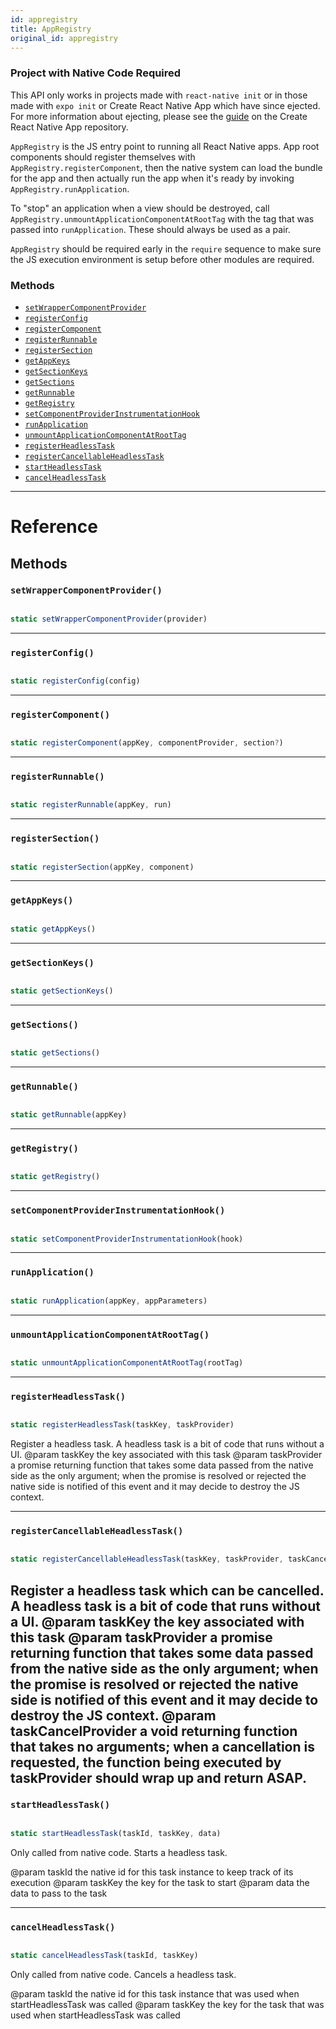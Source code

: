 ```yaml
---
id: appregistry
title: AppRegistry
original_id: appregistry
---
```


<div className="banner-crna-ejected">
  <h3>Project with Native Code Required</h3>
  <p>
    This API only works in projects made with <code>react-native init</code>
    or in those made with <code>expo init</code> or Create React Native App which have since ejected. For
    more information about ejecting, please see
    the <a href="https://github.com/react-community/create-react-native-app/blob/master/EJECTING.md" target="_blank">guide</a> on
    the Create React Native App repository.
  </p>
</div>

`AppRegistry` is the JS entry point to running all React Native apps. App root components should register themselves with `AppRegistry.registerComponent`, then the native system can load the bundle for the app and then actually run the app when it's ready by invoking `AppRegistry.runApplication`.

To "stop" an application when a view should be destroyed, call `AppRegistry.unmountApplicationComponentAtRootTag` with the tag that was passed into `runApplication`. These should always be used as a pair.

`AppRegistry` should be required early in the `require` sequence to make sure the JS execution environment is setup before other modules are required.

### Methods

- [`setWrapperComponentProvider`](appregistry.md#setwrappercomponentprovider)
- [`registerConfig`](appregistry.md#registerconfig)
- [`registerComponent`](appregistry.md#registercomponent)
- [`registerRunnable`](appregistry.md#registerrunnable)
- [`registerSection`](appregistry.md#registersection)
- [`getAppKeys`](appregistry.md#getappkeys)
- [`getSectionKeys`](appregistry.md#getsectionkeys)
- [`getSections`](appregistry.md#getsections)
- [`getRunnable`](appregistry.md#getrunnable)
- [`getRegistry`](appregistry.md#getregistry)
- [`setComponentProviderInstrumentationHook`](appregistry.md#setcomponentproviderinstrumentationhook)
- [`runApplication`](appregistry.md#runapplication)
- [`unmountApplicationComponentAtRootTag`](appregistry.md#unmountapplicationcomponentatroottag)
- [`registerHeadlessTask`](appregistry.md#registerheadlesstask)
- [`registerCancellableHeadlessTask`](appregistry.md#registercancellableheadlesstask)
- [`startHeadlessTask`](appregistry.md#startheadlesstask)
- [`cancelHeadlessTask`](appregistry.md#cancelheadlesstask)

---

# Reference

## Methods

### `setWrapperComponentProvider()`

```jsx

static setWrapperComponentProvider(provider)

```

---

### `registerConfig()`

```jsx

static registerConfig(config)

```

---

### `registerComponent()`

```jsx

static registerComponent(appKey, componentProvider, section?)

```

---

### `registerRunnable()`

```jsx

static registerRunnable(appKey, run)

```

---

### `registerSection()`

```jsx

static registerSection(appKey, component)

```

---

### `getAppKeys()`

```jsx

static getAppKeys()

```

---

### `getSectionKeys()`

```jsx

static getSectionKeys()

```

---

### `getSections()`

```jsx

static getSections()

```

---

### `getRunnable()`

```jsx

static getRunnable(appKey)

```

---

### `getRegistry()`

```jsx

static getRegistry()

```

---

### `setComponentProviderInstrumentationHook()`

```jsx

static setComponentProviderInstrumentationHook(hook)

```

---

### `runApplication()`

```jsx

static runApplication(appKey, appParameters)

```

---

### `unmountApplicationComponentAtRootTag()`

```jsx

static unmountApplicationComponentAtRootTag(rootTag)

```

---

### `registerHeadlessTask()`

```jsx

static registerHeadlessTask(taskKey, taskProvider)

```

Register a headless task. A headless task is a bit of code that runs without a UI. @param taskKey the key associated with this task @param taskProvider a promise returning function that takes some data passed from the native side as the only argument; when the promise is resolved or rejected the native side is notified of this event and it may decide to destroy the JS context.

---

### `registerCancellableHeadlessTask()`

```jsx

static registerCancellableHeadlessTask(taskKey, taskProvider, taskCancelProvider)

```

## Register a headless task which can be cancelled. A headless task is a bit of code that runs without a UI. @param taskKey the key associated with this task @param taskProvider a promise returning function that takes some data passed from the native side as the only argument; when the promise is resolved or rejected the native side is notified of this event and it may decide to destroy the JS context. @param taskCancelProvider a void returning function that takes no arguments; when a cancellation is requested, the function being executed by taskProvider should wrap up and return ASAP.

### `startHeadlessTask()`

```jsx

static startHeadlessTask(taskId, taskKey, data)

```

Only called from native code. Starts a headless task.

@param taskId the native id for this task instance to keep track of its execution @param taskKey the key for the task to start @param data the data to pass to the task

---

### `cancelHeadlessTask()`

```jsx

static cancelHeadlessTask(taskId, taskKey)

```

Only called from native code. Cancels a headless task.

@param taskId the native id for this task instance that was used when startHeadlessTask was called @param taskKey the key for the task that was used when startHeadlessTask was called

